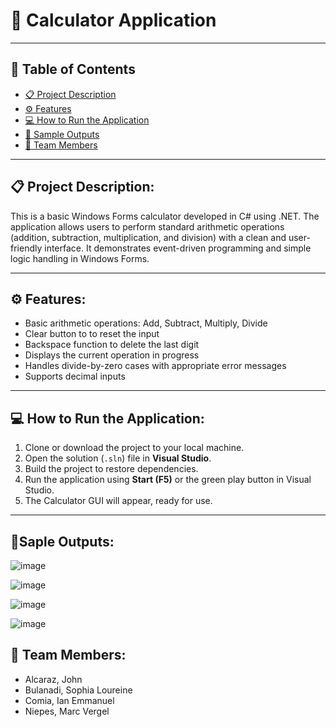 # 🧮 Calculator Application

---
## 📑 Table of Contents

- [📋 Project Description](#-project-description)
- [⚙ Features](#-features)
- [💻 How to Run the Application](#-how-to-run-the-application)
- [📸 Sample Outputs](#-sample-outputs)
- [👥 Team Members](#-team-members)

---
## 📋 Project Description:

This is a basic Windows Forms calculator developed in C# using .NET. The application allows users to perform standard arithmetic operations (addition, subtraction, multiplication, and division) with a clean and user-friendly interface. It demonstrates event-driven programming and simple logic handling in Windows Forms.

---
## ⚙ Features:

- Basic arithmetic operations: Add, Subtract, Multiply, Divide
- Clear button to to reset the input
- Backspace function to delete the last digit
- Displays the current operation in progress
- Handles divide-by-zero cases with appropriate error messages
- Supports decimal inputs

---
## 💻 How to Run the Application:

1. Clone or download the project to your local machine.
2. Open the solution (`.sln`) file in **Visual Studio**.
3. Build the project to restore dependencies.
4. Run the application using **Start (F5)** or the green play button in Visual Studio.
5. The Calculator GUI will appear, ready for use.

---
## 📸Saple Outputs:

![image](https://github.com/user-attachments/assets/090010e1-0d69-48d3-b186-f9e988f7d85b)

![image](https://github.com/user-attachments/assets/5e7044e4-a89d-482f-8e17-0cc510c77f5a)

![image](https://github.com/user-attachments/assets/99055bb5-3aa1-406c-a0a8-746c749e265d)

![image](https://github.com/user-attachments/assets/6cb9e02a-3856-497d-baa6-b297b1c54f17)



## 👥 Team Members:

- Alcaraz, John  
- Bulanadi, Sophia Loureine  
- Comia, Ian Emmanuel  
- Niepes, Marc Vergel

